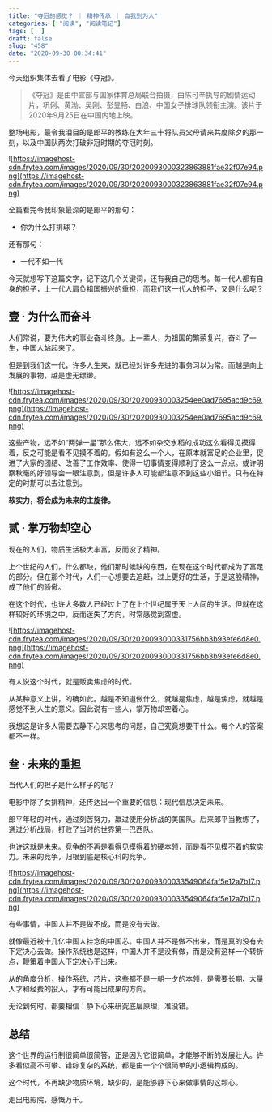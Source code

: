 ```yaml
---
title: "夺冠的感觉？ ｜ 精神传承 ｜ 自我到为人"
categories: [ "阅读", "阅读笔记"]
tags: [  ]
draft: false
slug: "458"
date: "2020-09-30 00:34:41"
---
```


今天组织集体去看了电影《夺冠》。

> 《夺冠》是由中宣部与国家体育总局联合拍摄，由陈可辛执导的剧情运动片，巩俐、黄渤、吴刚、彭昱畅、白浪、中国女子排球队领衔主演。该片于2020年9月25日在中国内地上映。

整场电影，最令我泪目的是郎平的教练在大年三十将队员父母请来共度除夕的那一刻，以及中国队两次打破非冠时期的夺冠时刻。

![https://imagehost-cdn.frytea.com/images/2020/09/30/2020093000323863881fae32f07e94.png](https://imagehost-cdn.frytea.com/images/2020/09/30/2020093000323863881fae32f07e94.png)

全篇看完令我印象最深的是郎平的那句：

- 你为什么打排球？

还有那句：

- 一代不如一代

今天就想写下这篇文字，记下这几个关键词，还有我自己的思考。每一代人都有自身的担子，上一代人肩负祖国振兴的重担，而我们这一代人的担子，又是什么呢？

## 壹 · 为什么而奋斗

人们常说，要为伟大的事业奋斗终身。上一辈人，为祖国的繁荣复兴，奋斗了一生，中国人站起来了。

但是到我们这一代，许多人生来，就已经对许多先进的事务习以为常。而越是向上发展的事物，越是虚无缥缈。

![https://imagehost-cdn.frytea.com/images/2020/09/30/20200930003254ee0ad7695acd9c69.png](https://imagehost-cdn.frytea.com/images/2020/09/30/20200930003254ee0ad7695acd9c69.png)

这些产物，远不如“两弹一星”那么伟大，远不如杂交水稻的成功这么看得见摸得着，反之可能是看不见摸不着的。假如有这么一个人，在原本就富足的企业里，促进了大家的团结、改善了工作效率、使得一切事情变得顺利了这么一点点。或许明察秋毫的好领导会一眼注意到，但是许多人可能都注意不到这些小细节。只有在特定的时期可以去注意到。

**软实力，将会成为未来的主旋律。**

## 贰 · 掌万物却空心

现在的人们，物质生活极大丰富，反而没了精神。

上个世纪的人们，什么都缺，他们那时候缺的东西，在现在这个时代都成为了富足的部分。但在那个时代，人们一心想要去追赶，过上更好的生活，于是这股精神，成了他们的骄傲。

在这个时代，也许大多数人已经过上了在上个世纪属于天上人间的生活。但就在这样较好的环境之中，反而迷失了方向，时常感觉到空虚。

![https://imagehost-cdn.frytea.com/images/2020/09/30/2020093000331756bb3b93efe6d8e0.png](https://imagehost-cdn.frytea.com/images/2020/09/30/2020093000331756bb3b93efe6d8e0.png)

有人说这个时代，就是贩卖焦虑的时代。

从某种意义上讲，的确如此。越是不知道做什么，就越是焦虑，越是焦虑，就越是感觉不到人生的意义。因此说有一些人，掌万物却空着心。

我想这是许多人需要去静下心来思考的问题，自己究竟想要干什么。每个人的答案都不一样。

## 叁 · 未来的重担

当代人们的担子是什么样子的呢？

电影中除了女排精神，还传达出一个重要的信息：现代信息决定未来。

郎平年轻的时代，通过刻苦努力，赢过使用分析战的美国队。后来郎平当教练了，通过分析战局，打败了当时的世界第一巴西队。

也许这就是未来。竞争的不再是看得见摸得着的硬本领，而是看不见摸不着的软实力。未来的竞争，归根到底是核心科的竞争。

![https://imagehost-cdn.frytea.com/images/2020/09/30/202009300033549064faf5e12a7b17.png](https://imagehost-cdn.frytea.com/images/2020/09/30/202009300033549064faf5e12a7b17.png)

有些事情，中国人并不是做不成，而是没有去做。

就像最近被十几亿中国人挂念的中国芯。中国人并不是做不出来，而是真的没有去下定决心去做。操作系统也是这样，中国人并不是没有做，而是没有这样一个转折点，鞭策着中国人下定决心干出来。

从的角度分析，操作系统、芯片，这些都不是一朝一夕的本领，是需要长期、大量人才和经费的投入，才有可能出成果的方向。

无论到何时，都要相信：静下心来研究底层原理，准没错。

## 总结

这个世界的运行制很简单很简答，正是因为它很简单，才能够不断的发展壮大。许多看似高不可攀、错综复杂的系统，都是由一个个很简单的小逻辑构成的。

这个时代，不再缺少物质环境，缺少的，是能够静下心来做事情的这颗心。

走出电影院，感慨万千。